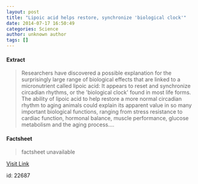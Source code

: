 ```yaml
---
layout: post
title: "Lipoic acid helps restore, synchronize 'biological clock'"
date: 2014-07-17 16:50:49
categories: Science
author: unknown author
tags: []
---
```



#### Extract
>Researchers have discovered a possible explanation for the surprisingly large range of biological effects that are linked to a micronutrient called lipoic acid: It appears to reset and synchronize circadian rhythms, or the 'biological clock' found in most life forms. The ability of lipoic acid to help restore a more normal circadian rhythm to aging animals could explain its apparent value in so many important biological functions, ranging from stress resistance to cardiac function, hormonal balance, muscle performance, glucose metabolism and the aging process....

#### Factsheet
>factsheet unavailable

[Visit Link](http://feeds.sciencedaily.com/~r/sciencedaily/~3/JFYXNdnFZU4/140717125049.htm)

id:   22687
